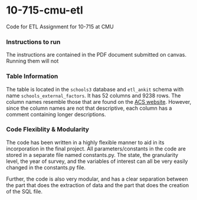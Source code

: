 # 10-715-cmu-etl
Code for ETL Assignment for 10-715 at CMU

### Instructions to run

The instructions are contained in the PDF document submitted on canvas. Running them will not 

### Table Information

The table is located in the `schools3` database and `etl_ankit` schema with name `schools_external_factors`. It has 52 columns and 9238 rows. The column names resemble those that are found on the [ACS website](https://api.census.gov/data/2018/acs/acs5/variables.html). However, since the column names are not that descriptive, each column has a comment containing longer descriptions.


### Code Flexiblity & Modularity

The code has been written in a highly flexible manner to aid in its incorporation in the final project. All parameters/constants in the code are stored in a separate file named constants.py. The state, the granularity level, the year of survey, and the variables of interest can all be very easily changed in the constants.py file.

Further, the code is also very modular, and has a clear separation between the part that does the extraction of data and the part that does the creation of the SQL file.
